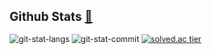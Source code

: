 <!--
## 이미지 복사용############################################################################################################
![image](https://user-images.githubusercontent.com/66513003/145429300-f0421af8-e96b-4e36-b0f2-a1a65764f745.png)

<img src="
" width="400">

<img src="
" width="300">

<img src="
" width="200">

<img src="
" width="150">

#############################################################################################################################

-->

## **Github Stats** [🌱](https://urakasumi.tistory.com/)

![git-stat-langs](https://github-readme-stats.vercel.app/api?username=surimi-sh&count_private=true&show_icons=true&theme=buefy&hide_border=true)
![git-stat-commit](https://github-readme-stats.vercel.app/api/top-langs/?username=surimi-sh&layout=compact&hide_border=true)
[![solved.ac tier](http://mazassumnida.wtf/api/v2/generate_badge?boj=surimi)](https://solved.ac/surimi)


<!--
[![dohyulee's 42 stats](https://badge42.herokuapp.com/api/stats/dohyulee?privacyEmail=true)](https://profile.intra.42.fr/blocs/27/coalitions)

[<img src="https://user-images.githubusercontent.com/66513003/143447979-81f452b4-dd4b-4bfa-a2a9-161808d97d78.png" style="width: 100px;" />](https://urakasumi.tistory.com/)
<a href="https://www.buymeacoffee.com/soksurim"><img src="https://img.buymeacoffee.com/button-api/?text=Plz, Buy me a beer 🥺&emoji=🍺&slug=soksurim&button_colour=FFDD00&font_colour=000000&font_family=Cookie&outline_colour=000000&coffee_colour=ffffff"></a>

몰리
![Moli](https://user-images.githubusercontent.com/66513003/142241667-7ae2553e-be04-41d1-9c58-0e4aa5d62e04.gif)

빼빼로
![image](https://user-images.githubusercontent.com/66513003/141667362-34edb6a6-07a0-4d57-900b-fc1e9b114fef.png)

방문자수
![Hits](https://hits.seeyoufarm.com/api/count/incr/badge.svg?url=https%3A%2F%2Fgithub.com%2FSoksurim&count_bg=%235094F5&title_bg=%23555555&icon=&icon_color=%23E7E7E7&title=hits&edge_flat=false)

solved.ac
[![hyp3rflow's solved.ac stats](https://github-readme-solvedac.hyp3rflow.vercel.app/api/?handle=surimi)](https://solved.ac/surimi)

<table><tr><td width="50%">
<img src="https://github-readme-stats.vercel.app/api?username=Soksurim&count_private=true&show_icons=true&hide_border=true&hide=contribs" style="width: 100%" />
</td>
<td valign="top" width="50%">
<img src="https://github-readme-stats.vercel.app/api/top-langs/?username=Soksurim&layout=compact&hide_border=true" style="width: 100%" />
</td></tr></table> 

## 메모

JS 관련 도서
https://kr.1lib.limited/g/Loiane%20Groner

**Soksurim/Soksurim** is a ✨ _special_ ✨ repository because its `README.md` (this file) appears on your GitHub profile.

Here are some ideas to get you started:

- 🔭 I’m currently working on ...
- 🌱 I’m currently learning ...
- 👯 I’m looking to collaborate on ...
- 🤔 I’m looking for help with ...
- 💬 Ask me about ...
- 📫 How to reach me: ...
- 😄 Pronouns: ...
- ⚡ Fun fact: ...
-->
